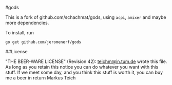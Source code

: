 #gods

This is a fork of github.com/schachmat/gods, using `acpi`, `amixer` and maybe
more dependencies.

To install, run

	go get github.com/jeromenerf/gods
	

##License

"THE BEER-WARE LICENSE" (Revision 42):
<teichm@in.tum.de> wrote this file. As long as you retain this notice you
can do whatever you want with this stuff. If we meet some day, and you think
this stuff is worth it, you can buy me a beer in return Markus Teich

